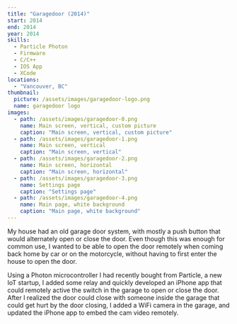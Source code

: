 ```yaml
---
title: "Garagedoor (2014)"
start: 2014
end: 2014
year: 2014
skills:
  - Particle Photon
  - Firmware
  - C/C++
  - IOS App
  - XCode
locations:
  - "Vancouver, BC"
thumbnail:
  picture: /assets/images/garagedoor-logo.png
  name: garagedoor logo
images:
  - path: /assets/images/garagedoor-0.png
    name: Main screen, vertical, custom picture
    caption: "Main screen, vertical, custom picture"
  - path: /assets/images/garagedoor-1.png
    name: Main screen, vertical
    caption: "Main screen, vertical"
  - path: /assets/images/garagedoor-2.png
    name: Main screen, horizontal
    caption: "Main screen, horizontal"
  - path: /assets/images/garagedoor-3.png
    name: Settings page
    caption: "Settings page"
  - path: /assets/images/garagedoor-4.png
    name: Main page, white background
    caption: "Main page, white background"
---
```

My house had an old garage door system, with mostly a push button that would alternately open or close the door. Even
though this was enough for common use, I wanted to be able to open the door remotely when coming back home by car or
on the motorcycle, without having to first enter the house to open the door.

Using a Photon microcontroller I had recently bought from Particle, a new IoT startup, I added some relay and
quickly developed an iPhone app that could remotely active the switch in the garage to open or close the door. After
I realized the door could close with someone inside the garage that could get hurt by the door closing, I added a WiFi
camera in the garage, and updated the iPhone app to embed the cam video remotely.
